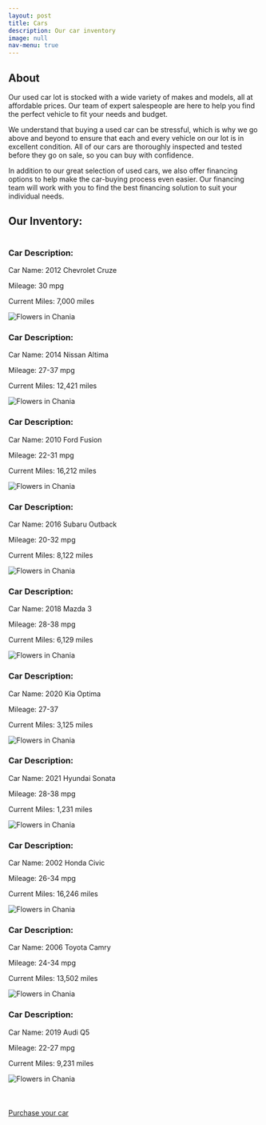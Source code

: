```yaml
---
layout: post
title: Cars
description: Our car inventory
image: null
nav-menu: true
---
```

<h2 id="content">About</h2>
<p>Our used car lot is stocked with a wide variety of makes and models, all at affordable prices. Our team of expert salespeople are here to help you find the perfect vehicle to fit your needs and budget.

We understand that buying a used car can be stressful, which is why we go above and beyond to ensure that each and every vehicle on our lot is in excellent condition. All of our cars are thoroughly inspected and tested before they go on sale, so you can buy with confidence.

In addition to our great selection of used cars, we also offer financing options to help make the car-buying process even easier. Our financing team will work with you to find the best financing solution to suit your individual needs.</p>

<h2>Our Inventory:</h2>
<div class="column">
<div class="row">
	<div class="6u 12u$(small)">
		<h3>Car Description:</h3>
		<p>Car Name: 2012 Chevrolet Cruze<br></p>
		<p>Mileage: 30 mpg<br></p>
		<p>Current Miles: 7,000 miles<br></p>
	</div>
	<div width="20%" class="6u$ 12u$(small)">
		<img src="/assets/images/chevrolet-cruze.jpg" alt="Flowers in Chania">
</div>
<div class="row">
	<div class="6u 12u$(small)">
		<h3>Car Description:</h3>
		<p>Car Name: 2014 Nissan Altima<br></p>
		<p>Mileage: 27-37 mpg<br></p>
		<p>Current Miles: 12,421 miles<br></p>
	</div>
	<div class="6u$ 12u$(small)">
		<img src="/assets/images/nissan-altima.jpg" alt="Flowers in Chania">
</div>
<div class="row">
	<div class="6u 12u$(small)">
		<h3>Car Description:</h3>
		<p>Car Name: 2010 Ford Fusion<br></p>
		<p>Mileage: 22-31 mpg<br></p>
		<p>Current Miles: 16,212 miles<br></p>
	</div>
	<div class="6u$ 12u$(small)">
		<img src="/assets/images/ford-fusion.webp" alt="Flowers in Chania">
</div>
<div class="row">
	<div class="6u 12u$(small)">
		<h3>Car Description:</h3>
		<p>Car Name: 2016 Subaru Outback<br></p>
		<p>Mileage: 20-32 mpg<br></p>
		<p>Current Miles: 8,122 miles<br></p>
	</div>
	<div class="6u$ 12u$(small)">
		<img src="/assets/images/subaru-outback.jpg" alt="Flowers in Chania">
</div>
<div class="row">
	<div class="6u 12u$(small)">
		<h3>Car Description:</h3>
		<p>Car Name: 2018 Mazda 3<br></p>
		<p>Mileage: 28-38 mpg<br></p>
		<p>Current Miles: 6,129 miles<br></p>
	</div>
	<div class="6u$ 12u$(small)">
		<img src="/assets/images/mazda-3.jpg" alt="Flowers in Chania">
</div>
<div class="row">
	<div class="6u 12u$(small)">
		<h3>Car Description:</h3>
		<p>Car Name: 2020 Kia Optima<br></p>
		<p>Mileage: 27-37<br></p>
		<p>Current Miles: 3,125 miles<br></p>
	</div>
	<div class="6u$ 12u$(small)">
		<img src="/assets/images/kia-optima.webp" alt="Flowers in Chania">
</div>
<div class="row">
	<div class="6u 12u$(small)">
		<h3>Car Description:</h3>
		<p>Car Name: 2021 Hyundai Sonata<br></p>
		<p>Mileage: 28-38 mpg<br></p>
		<p>Current Miles: 1,231 miles<br></p>
	</div>
	<div class="6u$ 12u$(small)">
		<img src="/assets/images/hyundai-sonata.jpg" alt="Flowers in Chania">
</div>
<div class="row">
	<div class="6u 12u$(small)">
		<h3>Car Description:</h3>
		<p>Car Name: 2002 Honda Civic<br></p>
		<p>Mileage: 26-34 mpg<br></p>
		<p>Current Miles: 16,246 miles<br></p>
	</div>
	<div class="6u$ 12u$(small)">
		<img src="/assets/images/honda-civic.jpg" alt="Flowers in Chania">
</div>
<div class="row">
	<div class="6u 12u$(small)">
		<h3>Car Description:</h3>
		<p>Car Name: 2006 Toyota Camry<br></p>
		<p>Mileage: 24-34 mpg<br></p>
		<p>Current Miles: 13,502 miles<br></p>
	</div>
	<div class="6u$ 12u$(small)">
		<img src="/assets/images/toyota-camry.jpg" alt="Flowers in Chania">
</div>
<div class="row">
	<div class="6u 12u$(small)">
		<h3>Car Description:</h3>
		<p>Car Name: 2019 Audi Q5<br></p>
		<p>Mileage: 22-27 mpg<br></p>
		<p>Current Miles: 9,231 miles<br></p>
	</div>
	<div class="6u$ 12u$(small)">
		<img src="/assets/images/audi-q5.webp" alt="Flowers in Chania">
</div>
</div>
<br>
<br>
<br>
<a href="#" class="button special">Purchase your car</a>
<!-- <br>

<div>
<p align=>
<a href="#" class="button special">Purchase your car</a>
</p>
</div> -->